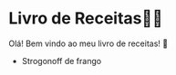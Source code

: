 # Livro de Receitas:man_cook:

Olá! Bem vindo ao meu livro de receitas! :wave:

* Strogonoff de frango
